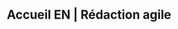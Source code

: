 ---
title: "Accueil EN | Rédaction agile"
description: >-
  This is a desc
image: 
draft: false
section1:
  image: /img/redaction-agile-web-1-header.png
section2:
  title: "Qu’est-ce que la rédaction agile?"
  description: "Un service de rédaction bonifié qui s’adapte à votre réalité."
section3:
  images: /img/redaction-agile-web-2-header.jpg
---